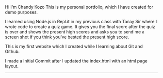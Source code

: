 Hi I'm Chandy Kozo
This is my personal portfolio, which I have created for demo purposes.

I learned using Node.js in Repl.it in my previous class with Tanay Sir
where I wrote code to create a quiz game. It gives you the final score after the quiz is over and shows the present high scores and asks you to send me a screen shot if you think you've bested the present high score. 

This is my first website which I created while I learning about Git and Github.

I made a Initial Commit after I updated the index.html with an html page layout.

_ _ _ _ _ _ _ _ _ _ _ _ _ _ _ _ _ _ _ _ _ _ _ _ _ _ _ _ _ _ _ _ _ _ _ 